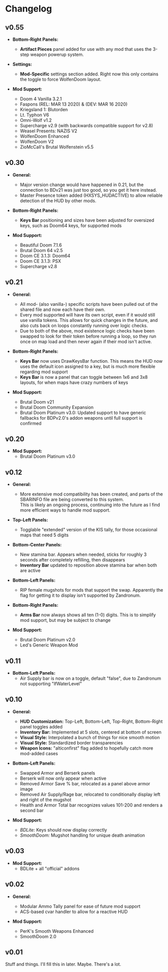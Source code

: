 # Changelog

## v0.55

- **Bottom-Right Panels:**
  - **Artifact Pieces** panel added for use with any mod that uses the 3-step weapon powerup system.

- **Settings:**
  - **Mod-Specific** settings section added. Right now this only contains the toggle to force WolfenDoom layout.

- **Mod Support:**
  - Doom 4 Vanilla 3.2.1
  - Faspons (REL: MAR 13 2020) & (DEV: MAR 16 2020)
  - Kriegsland 1: Blutorden
  - Lt. Typhon V6
  - Omni-Wolf v1.2
  - Supercharge v2.9 (with backwards compatible support for v2.8)
  - Weasel Presents: NAZIS V2
  - WolfenDoom Enhanced
  - WolfenDoom V2
  - ZioMcCall's Brutal Wolfenstein v5.5

## v0.30

- **General:**
  - Major version change would have happened in 0.21, but the connection to BDv21 was just too good, so you get it here instead.
  - Master Presence token added (HXSYS_HUDACTIVE) to allow reliable detection of the HUD by other mods.

- **Bottom-Right Panels:**
  - **Keys Bar** positioning and sizes have been adjusted for oversized keys, such as Doom64 keys, for supported mods

- **Mod Support:**
  - Beautiful Doom 7.1.6
  - Brutal Doom 64 v2.5
  - Doom CE 3.1.3: Doom64
  - Doom CE 3.1.3: PSX
  - Supercharge v2.8

## v0.21

- **General:**
  - All mod- (also vanilla-) specific scripts have been pulled out of the shared file and now each have their own.
  - Every mod supported will have its own script, even if it would still use vanilla tokens. This allows for quick changes in the future, and also cuts back on loops constantly running over logic checks.
  - Due to both of the above, mod existence logic checks have been swapped to look for their token before running a loop, so they run once on map load and then never again if their mod isn't active.

- **Bottom-Right Panels:**
  - **Keys Bar** now uses DrawKeysBar function. This means the HUD now uses the default icon assigned to a key, but is much more flexible regarding mod support
  - **Keys Bar** is now a panel that can toggle between 1x6 and 3x8 layouts, for when maps have crazy numbers of keys

- **Mod Support:**
  - Brutal Doom v21
  - Brutal Doom Community Expansion
  - Brutal Doom Platinum v3.0: Updated support to have generic fallbacks for BDPv2.0's addon weapons until full support is confirmed

## v0.20

- **Mod Support:**
  - Brutal Doom Platinum v3.0

## v0.12

- **General:**
  - More extensive mod compatibility has been created, and parts of the SBARINFO file are being converted to this system.  
  This is likely an ongoing process, continuing into the future as I find more efficient ways to handle mod support.

- **Top-Left Panels:**
  - Togglable "extended" version of the KIS tally, for those occasional maps that need 5 digits

- **Bottom-Center Panels:**
  - New stamina bar. Appears when needed, sticks for roughly 3 seconds after completely refilling, then disappears
  - **Inventory Bar** updated to reposition above stamina bar when both are active

- **Bottom-Left Panels:**
  - RIP female mugshots for mods that support the swap. Apparently the flag for getting it to display isn't supported by Zandronum.

- **Bottom-Right Panels:**
  - **Arms Bar** now always shows all ten (1-0) digits. This is to simplify mod support, but may be subject to change

- **Mod Support:**
  - Brutal Doom Platinum v2.0
  - Led's Generic Weapon Mod

## v0.11

- **Bottom-Left Panels:**
  - Air Supply bar is now on a toggle, default "false", due to Zandronum not supporting "IfWaterLevel"

## v0.10

- **General:**
  - **HUD Customization:** Top-Left, Bottom-Left, Top-Right, Bottom-Right panel toggles added
  - **Inventory Bar:** Implemented at 5 slots, centered at bottom of screen
  - **Visual Style:** Interpolated a bunch of things for nice smooth motion
  - **Visual Style:** Standardized border transparencies
  - **Weapon Icons:** "alticonfirst" flag added to hopefully catch more mod-added cases

- **Bottom-Left Panels:**
  - Swapped Armor and Berserk panels
  - Berserk will now only appear when active
  - Removed Armor Save % bar, relocated as a panel above armor image
  - Removed Air Supply/Rage bar, relocated to conditionally display left and right of the mugshot
  - Health and Armor Total bar recognizes values 101-200 and renders a second bar

- **Mod Support:**
  - _BDLite:_ Keys should now display correctly
  - _SmoothDoom:_ Mugshot handling for unique death animation

## v0.03

- **Mod Support:**  
  - BDLite + all "official" addons

## v0.02

- **General:**
  - Modular Ammo Tally panel for ease of future mod support
  - ACS-based cvar handler to allow for a reactive HUD

- **Mod Support:**
  - PerK's Smooth Weapons Enhanced
  - SmoothDoom 2.0

## v0.01

Stuff and things. I'll fill this in later. Maybe. There's a lot.
